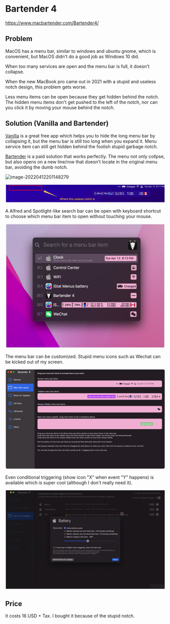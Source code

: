 # Bartender 4

https://www.macbartender.com/Bartender4/

## Problem

MacOS has a menu bar, similar to windows and ubuntu gnome, which is convenient, but MacOS didn't do a good job as Windows 10 did.

When too many services are open and the menu bar is full, it doesn't collapse.

When the new MacBook pro came out in 2021 with a stupid and useless notch design, this problem gets worse.

Less menu items can be open because they get hidden behind the notch. The hidden menu items don't get pushed to the left of the notch, nor can you click it by moving your mouse behind the notch.

## Solution (Vanilla and Bartender)

[Vanilla](https://matthewpalmer.net/vanilla/) is a great free app which helps you to hide the long menu bar by collapsing it, but the menu bar is still too long when you expand it. Menu service item can still get hidden behind the foolish stupid garbage notch.

[Bartender](https://www.macbartender.com/Bartender4/) is a paid solution that works perfectly. The menu not only collpse, but also opens on a new line/row that doesn't locate in the original menu bar, avoiding the dumb notch.

![image-20220412201148279](assets/image-20220412201148279.png)

![image-20220412201306275](assets/image-20220412201306275.png)

A Alfred and Spotlight-like search bar can be open with keyboard shortcut to choose which menu bar item to open without touching your mouse.

![image-20220412201432089.png](./assets/image-20220412201432089.png)

The menu bar can be customized. Stupid menu icons such as Wechat can be kicked out of my screen.

![image-20220412201609451](assets/image-20220412201609451.png)

Even conditional triggering (show icon "X" when event "Y" happens) is available which is super cool (although I don't really need it).

![image-20220412201939876](assets/image-20220412201939876.png)

## Price

It costs 16 USD + Tax. I bought it because of the stupid notch.
